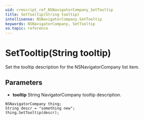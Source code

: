 ```yaml
---
uid: crmscript_ref_NSNavigatorCompany_SetTooltip
title: SetTooltip(String tooltip)
intellisense: NSNavigatorCompany.SetTooltip
keywords: NSNavigatorCompany, SetTooltip
so.topic: reference
---
```


# SetTooltip(String tooltip)

Set the tooltip description for the NSNavigatorCompany list item.

## Parameters

* **tooltip** String NavigatorCompany tooltip description.

```crmscript
NSNavigatorCompany thing;
String descr = "something new";
thing.SetTooltip(descr);
```

